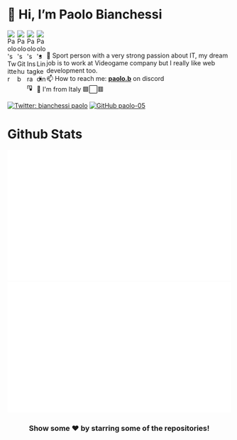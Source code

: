 # 👋 Hi, I’m Paolo Bianchessi


<a href="https://twitter.com/BianchessiPaolo">
  <img align="left" alt="Paolo's Twitter" width="22px" src="https://skillicons.dev/icons?i=twitter" />
</a>
<a href="https://github.com/paolo-05">
  <img align="left" alt="Paolo's Github" width="22px" src="https://skillicons.dev/icons?i=github" />
</a>

<a href="https://instagram.com/paolo.bianchessi/">
  <img align="left" alt="Paolo's Instagram" width="22px" src="https://skillicons.dev/icons?i=instagram" />
</a>
<a href="[https://instagram.com/paolo.bianchessi/](https://www.linkedin.com/in/paolo-bianchessi-18ab06172/)">
  <img align="left" alt="Paolo's Linkedin" width="22px" src="https://skillicons.dev/icons?i=linkedin" />
</a>
<br/>
<br/>

- 🔭 Sport person with a very strong passion about IT, my dream job is to work at Videogame company but I really like web development too.
- 📫 How to reach me: [__paolo.b__](https://discord.gg/U4mvKUsdnr) on discord
- 📍 I'm from Italy 🟩⬜🟥

[![Twitter: bianchessi paolo](https://img.shields.io/twitter/follow/BianchessiPaolo?style=social)](https://twitter.com/BianchessiPaolo)
[![GitHub paolo-05](https://img.shields.io/github/followers/paolo-05?label=follow&style=social)](https://github.com/paolo-05)
<!--
# Languages and Tools:

<img src="https://skillicons.dev/icons?i=c,java,html,css,js,ts,bootstrap,tailwind,nodejs,react,nextjs,vuejs,python,django,unity,cs,git,postgres,mysql&perline=10" />
-->
# Github Stats
  
![](https://raw.githubusercontent.com/paolo-05/github-stats/master/generated/overview.svg#gh-dark-mode-only)
![](https://raw.githubusercontent.com/paolo-05/github-stats/master/generated/languages.svg#gh-dark-mode-only)


<div align="center">

### Show some ❤️ by starring some of the repositories!

</div>
